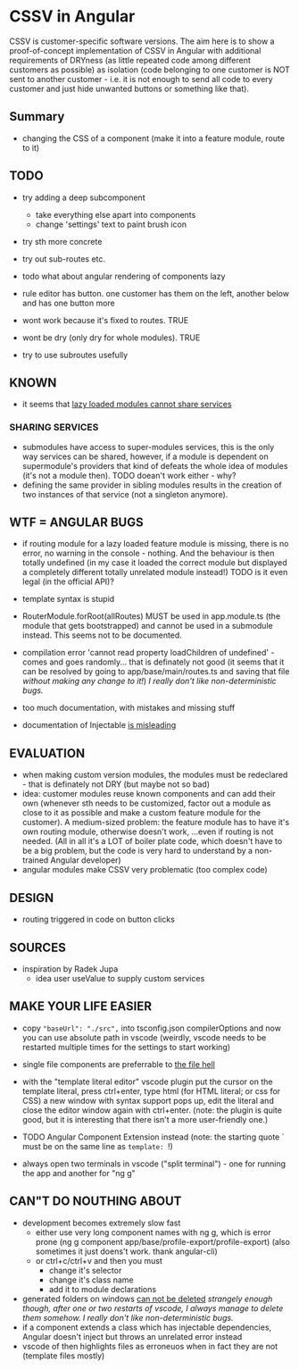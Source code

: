 # CSSV in Angular #
CSSV is customer-specific software versions. The aim here is to show a proof-of-concept implementation
of CSSV in Angular with additional requirements of DRYness (as little repeated code among different customers
as possible) as isolation (code belonging to one customer is NOT sent to another customer - i.e. it is not enough
to send all code to every customer and just hide unwanted buttons or something like that).

## Summary ##
- changing the CSS of a component (make it into a feature module, route to it)

## TODO ##
- try adding a deep subcomponent
  - take everything else apart into components 
  - change 'settings' text to paint brush icon

- try sth more concrete
- try out sub-routes etc.
- todo what about angular rendering of components lazy
- rule editor has button. one customer has them on the left, another below and has one button more

- wont work because it's fixed to routes. TRUE
- wont be dry (only dry for whole modules). TRUE
- try to use subroutes usefully


## KNOWN ##
- it seems that [lazy loaded modules cannot share services](https://blog.angularindepth.com/avoiding-common-confusions-with-modules-in-angular-ada070e6891f)

### SHARING SERVICES ###
- submodules have access to super-modules services, this is the only way services can be shared, however,
if a module is dependent on supermodule's providers that kind of defeats the whole idea of modules (it's not a module then).
  TODO doean't work either - why?
- defining the same provider in sibling modules results in the creation of two instances of that service (not a singleton anymore).



## WTF = ANGULAR BUGS ##
- if routing module for a lazy loaded feature module is missing, there is no error, no warning in the console - nothing.
And the behaviour is then totally undefined (in my case it loaded the correct module but displayed a completely different
totally unrelated module instead!)
TODO is it even legal (in the official API)?

- template syntax is stupid
- RouterModule.forRoot(allRoutes) MUST be used in app.module.ts (the module that gets bootstrapped) and cannot be used
in a submodule instead. This seems not to be documented.

- compilation error 'cannot read property loadChildren of undefined' - comes and goes randomly... that is definately not good
  (it seems that it can be resolved by going to app/base/main/routes.ts and saving that file *without making any change to it!*)
  *I really don't like non-deterministic bugs.*
- too much documentation, with mistakes and missing stuff
- documentation of Injectable [is misleading](https://stackoverflow.com/questions/41193649/when-do-we-need-to-use-injectable-on-our-services-in-angular2)

## EVALUATION ##
- when making custom version modules, the modules must be redeclared - that is definately not DRY (but maybe not so bad)
- idea: customer modules reuse known components and can add their own
(whenever sth needs to be customized, factor out a module as close to it as possible and make a custom feature module
 for the customer). A medium-sized problem: the feature module has to have it's own routing module, otherwise doesn't work,
 ...even if routing is not needed. (All in all it's a LOT of boiler plate code, which doesn't have to be a big problem,
 but the code is very hard to understand by a non-trained Angular developer)
- angular modules make CSSV very problematic (too complex code)

## DESIGN ##
- routing triggered in code on button clicks

## SOURCES ##
- inspiration by Radek Jupa
  - idea user useValue to supply custom services

## MAKE YOUR LIFE EASIER ##
- copy ```"baseUrl": "./src",``` into tsconfig.json compilerOptions and now you can use absolute path in vscode
(weirdly, vscode needs to be restarted multiple times for the settings to start working)

- single file components are preferrable to [the file hell](https://blog.hackages.io/angular-single-file-component-4a9eed8c80d5)

- with the "template literal editor" vscode plugin put the cursor on the template literal, press ctrl+enter, type html (for HTML literal; or
css for CSS) a new window with syntax support pops up, edit the literal and close the editor window again with ctrl+enter.
(note: the plugin is quite good, but it is interesting that there isn't a more user-friendly one.)
- TODO Angular Component Extension instead (note: the starting quote ` must be on the same line as ```template: ```!)

- always open two terminals in vscode ("split terminal") - one for running the app and another for "ng g"

## CAN"T DO NOUTHING ABOUT ##
- development becomes extremely slow fast
  - either use very long component names with ng g, which is error prone (ng g component app/base/profile-export/profile-export)
  (also sometimes it just doens't work. thank angular-cli)
  - or ctrl+c/ctrl+v and then you must
    - change it's selector
    - change it's class name
    - add it to module declarations
- generated folders on windows [can not be deleted](https://github.com/yeoman/generator-angular/issues/1137) *strangely enough though, after one or two restarts of vscode, I always manage to delete them somehow. I really don't like non-deterministic bugs.*
- if a component extends a class which has injectable dependencies, Angular doesn't inject but throws an unrelated error instead
- vscode of then highlights files as erroneuos when in fact they are not (template files mostly)
